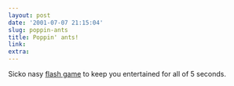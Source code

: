 ```yaml
---
layout: post
date: '2001-07-07 21:15:04'
slug: poppin-ants
title: Poppin' ants!
link: 
extra: 
---
```


Sicko nasy [flash game](http://zulu.dk/?type_id=1040) to keep you entertained for all of 5 seconds.